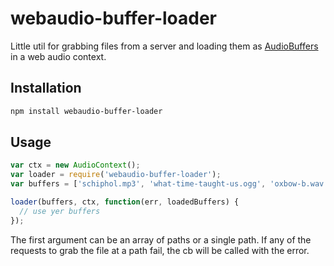 # webaudio-buffer-loader

Little util for grabbing files from a server and loading them as
[AudioBuffers](http://webaudio.github.io/web-audio-api/#the-audiobuffer-interface)
in a web audio context.

## Installation


```bash
npm install webaudio-buffer-loader
```

## Usage

```JavaScript
var ctx = new AudioContext();
var loader = require('webaudio-buffer-loader');
var buffers = ['schiphol.mp3', 'what-time-taught-us.ogg', 'oxbow-b.wav'];

loader(buffers, ctx, function(err, loadedBuffers) {
  // use yer buffers
});
```

The first argument can be an array of paths or a single path. If any of the
requests to grab the file at a path fail, the cb will be called with the error.
